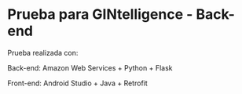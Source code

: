 # Prueba para GINtelligence - Back-end
Prueba realizada con:
  
  Back-end: Amazon Web Services + Python + Flask
  
  Front-end: Android Studio + Java + Retrofit
